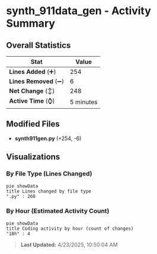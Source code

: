 # synth_911data_gen - Activity Summary 

## Overall Statistics

| Stat                   | Value                                                             |
| ---------------------- | ----------------------------------------------------------------- |
| **Lines Added** (➕)   | 254                                          |
| **Lines Removed** (➖) | 6                                        |
| **Net Change** (↕)    | 248                |
| **Active Time** (⌚)   | 5 minutes |


## Modified Files
- **synth911gen.py** (+254, -6)

## Visualizations

### By File Type (Lines Changed)

```mermaid
pie showData
title Lines changed by file type
".py" : 260
```

### By Hour (Estimated Activity Count)

```mermaid
pie showData
title Coding activity by hour (count of changes)
"10h" : 4
```


> **Last Updated:** 4/23/2025, 10:50:04 AM